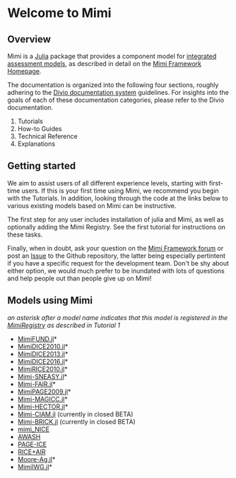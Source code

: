 # Welcome to Mimi

## Overview

Mimi is a [Julia](http://julialang.org) package that provides a component model for [integrated assessment models](https://en.wikipedia.org/wiki/Integrated_assessment_modelling), as described in detail on the [Mimi Framework Homepage](https://www.mimiframework.org).

The documentation is organized into the following four sections, roughly adhering to the [Divio documentation system](https://documentation.divio.com) guidelines. For insights into the goals of each of these documentation categories, please refer to the Divio documentation.

1. Tutorials
2. How-to Guides
3. Technical Reference
4. Explanations

## Getting started

We aim to assist users of all different experience levels, starting with first-time users. If this is your first time using Mimi, we recommend you begin with the Tutorials. In addition, looking through the code at the links below to various existing models based on Mimi can be instructive. 

The first step for any user includes installation of julia and Mimi, as well as optionally adding the Mimi Registry. See the first tutorial for instructions on these tasks.

Finally, when in doubt, ask your question on the [Mimi Framework forum](https://forum.mimiframework.org) or post an [Issue](https://github.com/mimiframework/Mimi.jl/issues) to the Github repository, the latter being especially pertintent if you have a specific request for the development team.   Don't be shy about either option, we would much prefer to be inundated with lots of questions and help people out than people give up on Mimi!

## Models using Mimi

*an asterisk after a model name indicates that this model is registered in the [MimiRegistry](https://github.com/mimiframework/Mimi.jl) as described in Tutorial 1*

* [MimiFUND.jl](https://github.com/fund-model/MimiFUND.jl)*
* [MimiDICE2010.jl](https://github.com/anthofflab/MimiDICE2010.jl)*
* [MimiDICE2013.jl](https://github.com/anthofflab/MimiDICE2013.jl)*
* [MimiDICE2016.jl](https://github.com/AlexandrePavlov/MimiDICE2016.jl)*
* [MimiRICE2010.jl](https://github.com/anthofflab/MimiRICE2010.jl)*
* [Mimi-SNEASY.jl](https://github.com/anthofflab/mimi-sneasy.jl)*
* [Mimi-FAIR.jl](https://github.com/anthofflab/mimi-fair.jl/)*
* [MimiPAGE2009.jl](https://github.com/anthofflab/MimiPAGE2009.jl/)*
* [Mimi-MAGICC.jl](https://github.com/anthofflab/mimi-magicc.jl)*
* [Mimi-HECTOR.jl](https://github.com/anthofflab/mimi-hector.jl)*
* [Mimi-CIAM.jl](https://github.com/anthofflab/mimi-ciam.jl) (currently in closed BETA)
* [Mimi-BRICK.jl](https://github.com/anthofflab/mimi-brick.jl) (currently in closed BETA)
* [mimi_NICE](https://github.com/fdennig/mimi_NICE)
* [AWASH](http://awashmodel.org/)
* [PAGE-ICE](https://github.com/openmodels/PAGE-ICE)
* [RICE+AIR](https://github.com/Environment-Research/AIR)
* [Moore-Ag.jl](https://github.com/ckingdon95/MooreAg.jl)*
* [MimiIWG.jl](https://github.com/rffscghg/MimiIWG.jl)*
